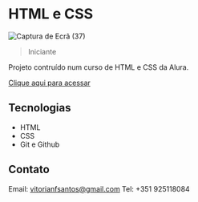 # HTML e CSS

![Captura de Ecrã (37)](https://github.com/v1fonseca911/AluraPlus/assets/113269524/a14f0d50-88bc-42b6-baf1-623bf76ae7e6)

> Iniciante

Projeto contruído num curso de HTML e CSS da Alura.

[Clique aqui para acessar](alura-book-pink.vercel.app
)


## Tecnologias

- HTML
- CSS
- Git e Github

## Contato

Email: vitorianfsantos@gmail.com
Tel: +351 925118084
